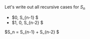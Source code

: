 Let's write out all recursive cases for $S_n$

<ul>
<li> $0, S_{n-1} $
	<li> $1, 0, S_{n-2} $
</ul>
$S_n = S_{n-1} + S_{n-2} $
